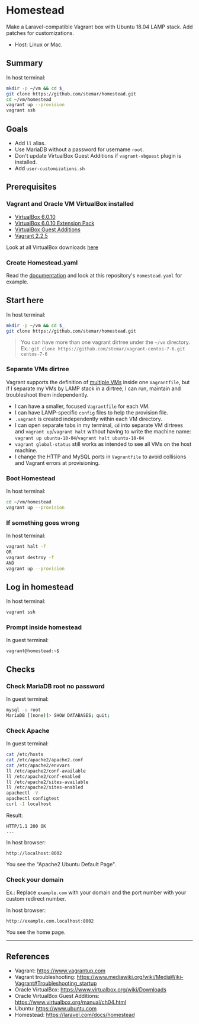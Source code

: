 # Homestead

Make a Laravel-compatible Vagrant box with Ubuntu 18.04 LAMP stack.
Add patches for customizations.

- Host: Linux or Mac.

## Summary

In host terminal:

```bash
mkdir -p ~/vm && cd $_
git clone https://github.com/stemar/homestead.git
cd ~/vm/homestead
vagrant up --provision
vagrant ssh
```

## Goals

- Add `ll` alias.
- Use MariaDB without a password for username `root`.
- Don't update VirtualBox Guest Additions if `vagrant-vbguest` plugin is installed.
- Add `user-customizations.sh`

## Prerequisites

### Vagrant and Oracle VM VirtualBox installed

- [VirtualBox 6.0.10](https://www.virtualbox.org/wiki/Downloads)
- [VirtualBox 6.0.10 Extension Pack](https://www.virtualbox.org/wiki/Downloads)
- [VirtualBox Guest Additions](https://www.virtualbox.org/manual/ch04.html#additions-linux)
- [Vagrant 2.2.5](https://www.vagrantup.com/downloads.html)

Look at all VirtualBox downloads [here](https://download.virtualbox.org/virtualbox)

### Create Homestead.yaml

Read the [documentation](https://laravel.com/docs/homestead) and
look at this repository's `Homestead.yaml` for example.

## Start here

In host terminal:

```bash
mkdir -p ~/vm && cd $_
git clone https://github.com/stemar/homestead.git
```

> You can have more than one vagrant dirtree under the `~/vm` directory.  
> Ex.: `git clone https://github.com/stemar/vagrant-centos-7-6.git centos-7-6`

### Separate VMs dirtree

Vagrant supports the definition of [multiple VMs](https://www.vagrantup.com/docs/multi-machine) inside one `Vagrantfile`,
but if I separate my VMs by LAMP stack in a dirtree, I can run, maintain and troubleshoot them independently.

- I can have a smaller, focused `Vagrantfile` for each VM.
- I can have LAMP-specific `config` files to help the provision file.
- `.vagrant` is created independently within each VM directory.
- I can open separate tabs in my terminal, `cd` into separate VM dirtrees and `vagrant up`/`vagrant halt`
  without having to write the machine name: `vagrant up ubuntu-18-04`/`vagrant halt ubuntu-18-04`
- `vagrant global-status` still works as intended to see all VMs on the host machine.
- I change the HTTP and MySQL ports in `Vagrantfile` to avoid collisions and Vagrant errors at provisioning.

### Boot Homestead

In host terminal:

```bash
cd ~/vm/homestead
vagrant up --provision
```

### If something goes wrong

In host terminal:

```bash
vagrant halt -f
OR
vagrant destroy -f
AND
vagrant up --provision
```

## Log in homestead

In host terminal:

```bash
vagrant ssh
```

### Prompt inside homestead

In guest terminal:

```console
vagrant@homestead:~$
```

## Checks

### Check MariaDB root no password

In guest terminal:

```bash
mysql -u root
MariaDB [(none)]> SHOW DATABASES; quit;
```

### Check Apache

In guest terminal:

```bash
cat /etc/hosts
cat /etc/apache2/apache2.conf
cat /etc/apache2/envvars
ll /etc/apache2/conf-available
ll /etc/apache2/conf-enabled
ll /etc/apache2/sites-available
ll /etc/apache2/sites-enabled
apachectl -V
apachectl configtest
curl -I localhost
```

Result:

```http
HTTP/1.1 200 OK
...
```

In host browser:

```input
http://localhost:8002
```

You see the "Apache2 Ubuntu Default Page".

### Check your domain

Ex.: Replace `example.com` with your domain and the port number with your custom redirect number.

In host browser:

```input
http://example.com.localhost:8002
```

You see the home page.

---

## References

- Vagrant: <https://www.vagrantup.com>
- Vagrant troubleshooting: <https://www.mediawiki.org/wiki/MediaWiki-Vagrant#Troubleshooting_startup>
- Oracle VirtualBox: <https://www.virtualbox.org/wiki/Downloads>
- Oracle VirtualBox Guest Additions: <https://www.virtualbox.org/manual/ch04.html>
- Ubuntu: <https://www.ubuntu.com>
- Homestead: <https://laravel.com/docs/homestead>
